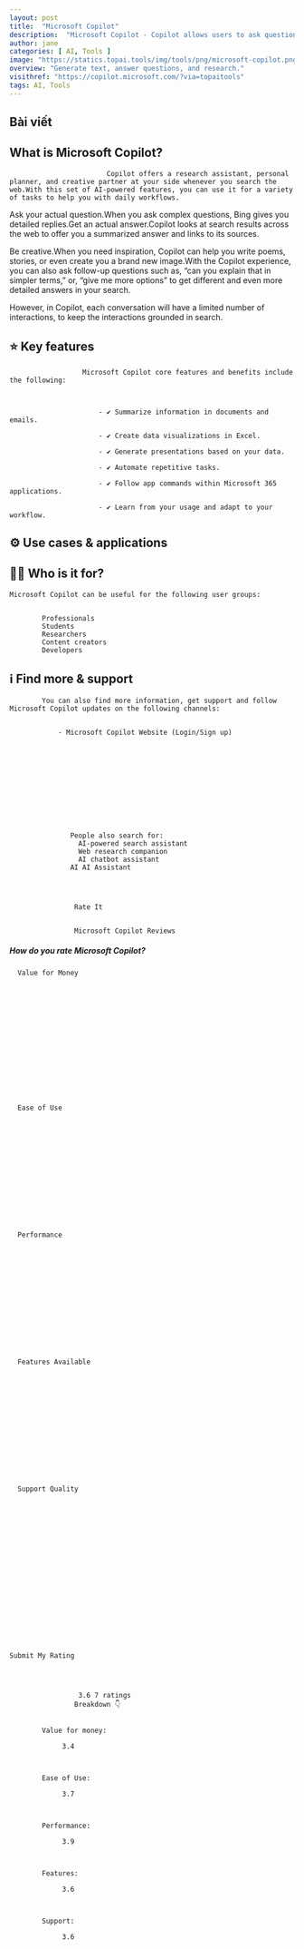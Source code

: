 ```yaml
---
layout: post
title:  "Microsoft Copilot"
description:  "Microsoft Copilot - Copilot allows users to ask questions, receive complete answers, research topics, and create content."
author: jane
categories: [ AI, Tools ]
image: "https://statics.topai.tools/img/tools/png/microsoft-copilot.png"
overview: "Generate text, answer questions, and research."
visithref: "https://copilot.microsoft.com/?via=topaitools"
tags: AI, Tools
---
```


## Bài viết

## What is Microsoft Copilot?

                          
                            Copilot offers a research assistant, personal planner, and creative partner at your side whenever you search the web.With this set of AI-powered features, you can use it for a variety of tasks to help you with daily workflows.

Ask your actual question.When you ask complex questions, Bing gives you detailed replies.Get an actual answer.Copilot looks at search results across the web to offer you a summarized answer and links to its sources.

Be creative.When you need inspiration, Copilot can help you write poems, stories, or even create you a brand new image.With the Copilot experience, you can also ask follow-up questions such as, “can you explain that in simpler terms,” or, “give me more options” to get different and even more detailed answers in your search.

However, in Copilot, each conversation will have a limited number of interactions, to keep the interactions grounded in search.
                        

                      
                      

                      
                      
                
                
                    
## ⭐ Key features 

                    
                      Microsoft Copilot core features and benefits include the following:

                      
                      
                          - ✔️ Summarize information in documents and emails.

                          - ✔️ Create data visualizations in Excel.

                          - ✔️ Generate presentations based on your data.

                          - ✔️ Automate repetitive tasks.

                          - ✔️ Follow app commands within Microsoft 365 applications.

                          - ✔️ Learn from your usage and adapt to your workflow.

                        
                    
                    
                
               
                
                
                    
## ⚙️ Use cases & applications 

                      
                      
                      
                    
                
                
                
                

    
## 🙋‍♂️ Who is it for? 

    
    Microsoft Copilot can be useful for the following user groups: 

    
            Professionals
            Students
            Researchers
            Content creators
            Developers
    
    

                
                
                

    
## ℹ️ Find more & support 

    
        
        

        
            You can also find more information, get support and follow Microsoft Copilot updates on the following channels:

            
                - Microsoft Copilot Website (Login/Sign up)

            
        
    

                
                
                

                
                 
                 
                   People also search for:
                     AI-powered search assistant
                     Web research companion
                     AI chatbot assistant
                   AI AI Assistant
                 

                
                    
                    Rate It
                    
                    
                    Microsoft Copilot Reviews
                    
                
                
                    
  

  
##### How do you rate Microsoft Copilot?

  
  
    
      Value for Money
      
          
          
          
          
          
          
          
          
          
          
      
    
    
    
    
      Ease of Use
      
        
        
        
        
        
        
        
        
        
        
      
    
    
    
      Performance
      
        
        
        
        
        
        
        
        
        
        
      
    
    
    
      Features Available
      
        
        
        
        
        
        
        
        
        
        
      
    
    
    
      Support Quality
      
        
        
        
        
        
        
        
        
        
        
      
      
    
      
     
    
    
    

    Submit My Rating
  

                    
                    
                     3.6 7 ratings  
                    Breakdown 👇

        
            Value for money: 
            
                 3.4
            
        
        
            Ease of Use: 
            
                 3.7
            
        
        
            Performance: 
            
                 3.9
            
        
        
            Features: 
            
                 3.6
            
        
        
            Support: 
            
                 3.6


